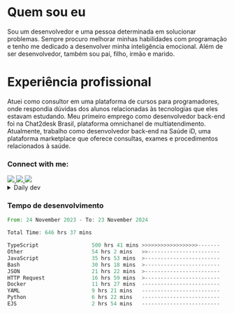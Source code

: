 # Quem sou eu
Sou um desenvolvedor e uma pessoa determinada em solucionar problemas. Sempre procuro melhorar minhas habilidades com programação e tenho me dedicado a desenvolver minha inteligência emocional. Além de ser desenvolvedor, também sou pai, filho, irmão e marido.

# Experiência profissional
Atuei como consultor em uma plataforma de cursos para programadores, onde respondia dúvidas dos alunos relacionadas às tecnologias que eles estavam estudando.
Meu primeiro emprego como desenvolvedor back-end foi na Chat2desk Brasil, plataforma omnichanel de multiatendimento.
Atualmente, trabalho como desenvolvedor back-end na Saúde iD, uma plataforma marketplace que oferece consultas, exames e procedimentos relacionados à saúde.

### Connect with me:
<a href="https://www.linkedin.com/in/theusmoreira" target="_blank" >
<img src="https://img.shields.io/badge/linkedin-%230077B5.svg?&style=for-the-badge&logo=linkedin&logoColor=white ">
</a>
<a href="https://www.instagram.com/matheus.s.moreira/" target="_blank">
<img src="https://img.shields.io/badge/instagram-%23E4405F.svg?&style=for-the-badge&logo=instagram&logoColor=white">
</a>
<a href="mailto:matheussm301@gmail.com"  target="_blank">
<img src="https://img.shields.io/badge/gmail-%23E4405F.svg?&style=for-the-badge&logo=gmail&logoColor=white">
</a>


<details>
  <summary>Daily dev </summary>
<p>
  <a href="https://app.daily.dev/matheussantos"><img src="https://github.com/matheus-santos-moreira/matheus-santos-moreira/blob/master/devcard.svg" width="200" alt="Matheus Santos's Dev Card"/></a>
 </p>
</details>

<h3>Tempo de desenvolvimento</h3>

<!--START_SECTION:waka-->

```rust
From: 24 November 2023 - To: 23 November 2024

Total Time: 646 hrs 37 mins

TypeScript                 500 hrs 41 mins >>>>>>>>>>>>>>>>>>-------   71.46 %
Other                      54 hrs 2 mins   >>-----------------------   07.71 %
JavaScript                 35 hrs 53 mins  >------------------------   05.12 %
Bash                       30 hrs 18 mins  >------------------------   04.33 %
JSON                       21 hrs 22 mins  >------------------------   03.05 %
HTTP Request               16 hrs 59 mins  >------------------------   02.43 %
Docker                     11 hrs 27 mins  -------------------------   01.63 %
YAML                       9 hrs 21 mins   -------------------------   01.33 %
Python                     6 hrs 22 mins   -------------------------   00.91 %
EJS                        2 hrs 54 mins   -------------------------   00.42 %
```

<!--END_SECTION:waka-->
